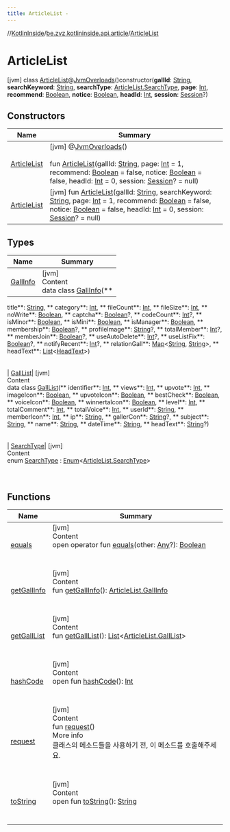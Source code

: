 ```yaml
---
title: ArticleList -
---
```

//[KotlinInside](../../index.md)/[be.zvz.kotlininside.api.article](../index.md)/[ArticleList](index.md)



# ArticleList  
 [jvm] class [ArticleList](index.md)@[JvmOverloads](https://kotlinlang.org/api/latest/jvm/stdlib/kotlin.jvm/-jvm-overloads/index.html)()constructor(**gallId**: [String](https://kotlinlang.org/api/latest/jvm/stdlib/kotlin/-string/index.html), **searchKeyword**: [String](https://kotlinlang.org/api/latest/jvm/stdlib/kotlin/-string/index.html), **searchType**: [ArticleList.SearchType](-search-type/index.md), **page**: [Int](https://kotlinlang.org/api/latest/jvm/stdlib/kotlin/-int/index.html), **recommend**: [Boolean](https://kotlinlang.org/api/latest/jvm/stdlib/kotlin/-boolean/index.html), **notice**: [Boolean](https://kotlinlang.org/api/latest/jvm/stdlib/kotlin/-boolean/index.html), **headId**: [Int](https://kotlinlang.org/api/latest/jvm/stdlib/kotlin/-int/index.html), **session**: [Session](../../be.zvz.kotlininside.session/-session/index.md)?)   


## Constructors  
  
|  Name|  Summary| 
|---|---|
| <a name="be.zvz.kotlininside.api.article/ArticleList/ArticleList/#kotlin.String#kotlin.Int#kotlin.Boolean#kotlin.Boolean#kotlin.Int#be.zvz.kotlininside.session.Session?/PointingToDeclaration/"></a>[ArticleList](-article-list.md)| <a name="be.zvz.kotlininside.api.article/ArticleList/ArticleList/#kotlin.String#kotlin.Int#kotlin.Boolean#kotlin.Boolean#kotlin.Int#be.zvz.kotlininside.session.Session?/PointingToDeclaration/"></a> [jvm] @[JvmOverloads](https://kotlinlang.org/api/latest/jvm/stdlib/kotlin.jvm/-jvm-overloads/index.html)()  <br>  <br>fun [ArticleList](-article-list.md)(gallId: [String](https://kotlinlang.org/api/latest/jvm/stdlib/kotlin/-string/index.html), page: [Int](https://kotlinlang.org/api/latest/jvm/stdlib/kotlin/-int/index.html) = 1, recommend: [Boolean](https://kotlinlang.org/api/latest/jvm/stdlib/kotlin/-boolean/index.html) = false, notice: [Boolean](https://kotlinlang.org/api/latest/jvm/stdlib/kotlin/-boolean/index.html) = false, headId: [Int](https://kotlinlang.org/api/latest/jvm/stdlib/kotlin/-int/index.html) = 0, session: [Session](../../be.zvz.kotlininside.session/-session/index.md)? = null)   <br>
| <a name="be.zvz.kotlininside.api.article/ArticleList/ArticleList/#kotlin.String#kotlin.String#kotlin.Int#kotlin.Boolean#kotlin.Boolean#kotlin.Int#be.zvz.kotlininside.session.Session?/PointingToDeclaration/"></a>[ArticleList](-article-list.md)| <a name="be.zvz.kotlininside.api.article/ArticleList/ArticleList/#kotlin.String#kotlin.String#kotlin.Int#kotlin.Boolean#kotlin.Boolean#kotlin.Int#be.zvz.kotlininside.session.Session?/PointingToDeclaration/"></a> [jvm] fun [ArticleList](-article-list.md)(gallId: [String](https://kotlinlang.org/api/latest/jvm/stdlib/kotlin/-string/index.html), searchKeyword: [String](https://kotlinlang.org/api/latest/jvm/stdlib/kotlin/-string/index.html), page: [Int](https://kotlinlang.org/api/latest/jvm/stdlib/kotlin/-int/index.html) = 1, recommend: [Boolean](https://kotlinlang.org/api/latest/jvm/stdlib/kotlin/-boolean/index.html) = false, notice: [Boolean](https://kotlinlang.org/api/latest/jvm/stdlib/kotlin/-boolean/index.html) = false, headId: [Int](https://kotlinlang.org/api/latest/jvm/stdlib/kotlin/-int/index.html) = 0, session: [Session](../../be.zvz.kotlininside.session/-session/index.md)? = null)   <br>


## Types  
  
|  Name|  Summary| 
|---|---|
| <a name="be.zvz.kotlininside.api.article/ArticleList.GallInfo///PointingToDeclaration/"></a>[GallInfo](-gall-info/index.md)| <a name="be.zvz.kotlininside.api.article/ArticleList.GallInfo///PointingToDeclaration/"></a>[jvm]  <br>Content  <br>data class [GallInfo](-gall-info/index.md)(**
title**: [String](https://kotlinlang.org/api/latest/jvm/stdlib/kotlin/-string/index.html), **
category**: [Int](https://kotlinlang.org/api/latest/jvm/stdlib/kotlin/-int/index.html), **
fileCount**: [Int](https://kotlinlang.org/api/latest/jvm/stdlib/kotlin/-int/index.html), **
fileSize**: [Int](https://kotlinlang.org/api/latest/jvm/stdlib/kotlin/-int/index.html), **
noWrite**: [Boolean](https://kotlinlang.org/api/latest/jvm/stdlib/kotlin/-boolean/index.html), **
captcha**: [Boolean](https://kotlinlang.org/api/latest/jvm/stdlib/kotlin/-boolean/index.html)?, **
codeCount**: [Int](https://kotlinlang.org/api/latest/jvm/stdlib/kotlin/-int/index.html)?, **
isMinor**: [Boolean](https://kotlinlang.org/api/latest/jvm/stdlib/kotlin/-boolean/index.html), **
isMini**: [Boolean](https://kotlinlang.org/api/latest/jvm/stdlib/kotlin/-boolean/index.html), **
isManager**: [Boolean](https://kotlinlang.org/api/latest/jvm/stdlib/kotlin/-boolean/index.html), **
membership**: [Boolean](https://kotlinlang.org/api/latest/jvm/stdlib/kotlin/-boolean/index.html)?, **
profileImage**: [String](https://kotlinlang.org/api/latest/jvm/stdlib/kotlin/-string/index.html)?, **
totalMember**: [Int](https://kotlinlang.org/api/latest/jvm/stdlib/kotlin/-int/index.html)?, **
memberJoin**: [Boolean](https://kotlinlang.org/api/latest/jvm/stdlib/kotlin/-boolean/index.html)?, **
useAutoDelete**: [Int](https://kotlinlang.org/api/latest/jvm/stdlib/kotlin/-int/index.html)?, **
useListFix**: [Boolean](https://kotlinlang.org/api/latest/jvm/stdlib/kotlin/-boolean/index.html)?, **
notifyRecent**: [Int](https://kotlinlang.org/api/latest/jvm/stdlib/kotlin/-int/index.html)?, **
relationGall**: [Map](https://kotlinlang.org/api/latest/jvm/stdlib/kotlin.collections/-map/index.html)<[String](https://kotlinlang.org/api/latest/jvm/stdlib/kotlin/-string/index.html), [String](https://kotlinlang.org/api/latest/jvm/stdlib/kotlin/-string/index.html)>, **
headText**: [List](https://kotlinlang.org/api/latest/jvm/stdlib/kotlin.collections/-list/index.html)<[HeadText](../../be.zvz.kotlininside.api.type/-head-text/index.md)>)  <br><br><br>
| <a name="be.zvz.kotlininside.api.article/ArticleList.GallList///PointingToDeclaration/"></a>[GallList](-gall-list/index.md)| <a name="be.zvz.kotlininside.api.article/ArticleList.GallList///PointingToDeclaration/"></a>[jvm]  <br>Content  <br>data class [GallList](-gall-list/index.md)(**
identifier**: [Int](https://kotlinlang.org/api/latest/jvm/stdlib/kotlin/-int/index.html), **
views**: [Int](https://kotlinlang.org/api/latest/jvm/stdlib/kotlin/-int/index.html), **
upvote**: [Int](https://kotlinlang.org/api/latest/jvm/stdlib/kotlin/-int/index.html), **
imageIcon**: [Boolean](https://kotlinlang.org/api/latest/jvm/stdlib/kotlin/-boolean/index.html), **
upvoteIcon**: [Boolean](https://kotlinlang.org/api/latest/jvm/stdlib/kotlin/-boolean/index.html), **
bestCheck**: [Boolean](https://kotlinlang.org/api/latest/jvm/stdlib/kotlin/-boolean/index.html), **
voiceIcon**: [Boolean](https://kotlinlang.org/api/latest/jvm/stdlib/kotlin/-boolean/index.html), **
winnertaIcon**: [Boolean](https://kotlinlang.org/api/latest/jvm/stdlib/kotlin/-boolean/index.html), **
level**: [Int](https://kotlinlang.org/api/latest/jvm/stdlib/kotlin/-int/index.html), **
totalComment**: [Int](https://kotlinlang.org/api/latest/jvm/stdlib/kotlin/-int/index.html), **
totalVoice**: [Int](https://kotlinlang.org/api/latest/jvm/stdlib/kotlin/-int/index.html), **
userId**: [String](https://kotlinlang.org/api/latest/jvm/stdlib/kotlin/-string/index.html), **
memberIcon**: [Int](https://kotlinlang.org/api/latest/jvm/stdlib/kotlin/-int/index.html), **
ip**: [String](https://kotlinlang.org/api/latest/jvm/stdlib/kotlin/-string/index.html), **
gallerCon**: [String](https://kotlinlang.org/api/latest/jvm/stdlib/kotlin/-string/index.html)?, **
subject**: [String](https://kotlinlang.org/api/latest/jvm/stdlib/kotlin/-string/index.html), **
name**: [String](https://kotlinlang.org/api/latest/jvm/stdlib/kotlin/-string/index.html), **
dateTime**: [String](https://kotlinlang.org/api/latest/jvm/stdlib/kotlin/-string/index.html), **
headText**: [String](https://kotlinlang.org/api/latest/jvm/stdlib/kotlin/-string/index.html)?)  <br><br><br>
| <a name="be.zvz.kotlininside.api.article/ArticleList.SearchType///PointingToDeclaration/"></a>[SearchType](-search-type/index.md)| <a name="be.zvz.kotlininside.api.article/ArticleList.SearchType///PointingToDeclaration/"></a>[jvm]  <br>Content  <br>enum [SearchType](-search-type/index.md) : [Enum](https://kotlinlang.org/api/latest/jvm/stdlib/kotlin/-enum/index.html)<[ArticleList.SearchType](-search-type/index.md)>   <br><br><br>


## Functions  
  
|  Name|  Summary| 
|---|---|
| <a name="kotlin/Any/equals/#kotlin.Any?/PointingToDeclaration/"></a>[equals](../../be.zvz.kotlininside.utils/-string-util/-companion/index.md#%5Bkotlin%2FAny%2Fequals%2F%23kotlin.Any%3F%2FPointingToDeclaration%2F%5D%2FFunctions%2F49489957)| <a name="kotlin/Any/equals/#kotlin.Any?/PointingToDeclaration/"></a>[jvm]  <br>Content  <br>open operator fun [equals](../../be.zvz.kotlininside.utils/-string-util/-companion/index.md#%5Bkotlin%2FAny%2Fequals%2F%23kotlin.Any%3F%2FPointingToDeclaration%2F%5D%2FFunctions%2F49489957)(other: [Any](https://kotlinlang.org/api/latest/jvm/stdlib/kotlin/-any/index.html)?): [Boolean](https://kotlinlang.org/api/latest/jvm/stdlib/kotlin/-boolean/index.html)  <br><br><br>
| <a name="be.zvz.kotlininside.api.article/ArticleList/getGallInfo/#/PointingToDeclaration/"></a>[getGallInfo](get-gall-info.md)| <a name="be.zvz.kotlininside.api.article/ArticleList/getGallInfo/#/PointingToDeclaration/"></a>[jvm]  <br>Content  <br>fun [getGallInfo](get-gall-info.md)(): [ArticleList.GallInfo](-gall-info/index.md)  <br><br><br>
| <a name="be.zvz.kotlininside.api.article/ArticleList/getGallList/#/PointingToDeclaration/"></a>[getGallList](get-gall-list.md)| <a name="be.zvz.kotlininside.api.article/ArticleList/getGallList/#/PointingToDeclaration/"></a>[jvm]  <br>Content  <br>fun [getGallList](get-gall-list.md)(): [List](https://kotlinlang.org/api/latest/jvm/stdlib/kotlin.collections/-list/index.html)<[ArticleList.GallList](-gall-list/index.md)>  <br><br><br>
| <a name="kotlin/Any/hashCode/#/PointingToDeclaration/"></a>[hashCode](../../be.zvz.kotlininside.utils/-string-util/-companion/index.md#%5Bkotlin%2FAny%2FhashCode%2F%23%2FPointingToDeclaration%2F%5D%2FFunctions%2F49489957)| <a name="kotlin/Any/hashCode/#/PointingToDeclaration/"></a>[jvm]  <br>Content  <br>open fun [hashCode](../../be.zvz.kotlininside.utils/-string-util/-companion/index.md#%5Bkotlin%2FAny%2FhashCode%2F%23%2FPointingToDeclaration%2F%5D%2FFunctions%2F49489957)(): [Int](https://kotlinlang.org/api/latest/jvm/stdlib/kotlin/-int/index.html)  <br><br><br>
| <a name="be.zvz.kotlininside.api.article/ArticleList/request/#/PointingToDeclaration/"></a>[request](request.md)| <a name="be.zvz.kotlininside.api.article/ArticleList/request/#/PointingToDeclaration/"></a>[jvm]  <br>Content  <br>fun [request](request.md)()  <br>More info  <br>클래스의 메소드들을 사용하기 전, 이 메소드를 호출해주세요.  <br><br><br>
| <a name="kotlin/Any/toString/#/PointingToDeclaration/"></a>[toString](../../be.zvz.kotlininside.utils/-string-util/-companion/index.md#%5Bkotlin%2FAny%2FtoString%2F%23%2FPointingToDeclaration%2F%5D%2FFunctions%2F49489957)| <a name="kotlin/Any/toString/#/PointingToDeclaration/"></a>[jvm]  <br>Content  <br>open fun [toString](../../be.zvz.kotlininside.utils/-string-util/-companion/index.md#%5Bkotlin%2FAny%2FtoString%2F%23%2FPointingToDeclaration%2F%5D%2FFunctions%2F49489957)(): [String](https://kotlinlang.org/api/latest/jvm/stdlib/kotlin/-string/index.html)  <br><br><br>

